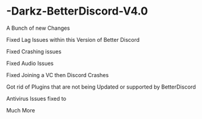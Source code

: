# -Darkz-BetterDiscord-V4.0

A Bunch of new Changes

Fixed Lag Issues within this Version of Better Discord

Fixed Crashing issues

Fixed Audio Issues

Fixed Joining a VC then Discord Crashes 

Got rid of Plugins that are not being Updated or supported by BetterDiscord 

Antivirus Issues fixed to

Much More

